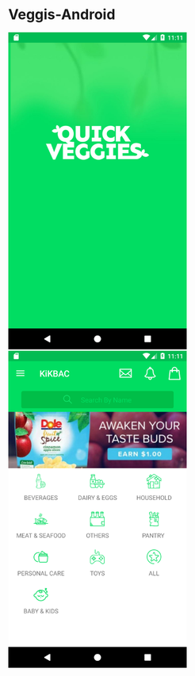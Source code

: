 # Veggis-Android

<img src="https://github.com/Happyandhappy/Veggis-Android/blob/master/app/src/main/assets/Screenshot_1508771478.png" alt="alt text" width="360" height="640">

<img src="https://github.com/Happyandhappy/Veggis-Android/blob/master/app/src/main/assets/Screenshot_1508771489.png" alt="alt text" width="360" height="640">
